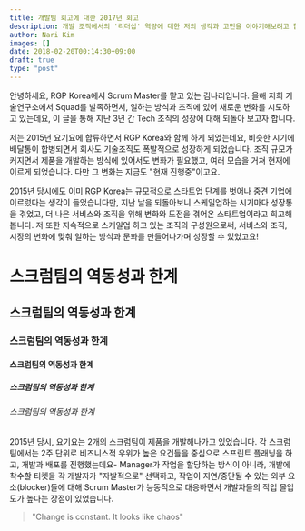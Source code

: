 ```yaml
---
title: 개발팀 회고에 대한 2017년 회고
description: 개발 조직에서의 '리더십' 역량에 대한 저의 생각과 고민을 이야기해보려고 합니다.
author: Nari Kim
images: []
date: 2018-02-20T00:14:30+09:00
draft: true
type: "post"
---
```

안녕하세요, RGP Korea에서 Scrum Master를 맡고 있는 김나리입니다. 올해 저희 기술연구소에서 Squad를 발족하면서, 일하는 방식과 조직에 있어 새로운 변화를 시도하고 있는데요, 이 글을 통해 지난 3년 간 Tech 조직의 성장에 대해 되돌아 보고자 합니다. 

저는 2015년 요기요에 합류하면서 RGP Korea와 함께 하게 되었는데요, 비슷한 시기에 배달통이 합병되면서 회사도 기술조직도 폭발적으로 성장하게 되었습니다. 조직 규모가 커지면서 제품을 개발하는 방식에 있어서도 변화가 필요했고, 여러 모습을 거쳐 현재에 이르게 되었습니다. 다만 그 변화는 지금도 "현재 진행중"이고요. 

2015년 당시에도 이미 RGP Korea는 규모적으로 스타트업 단계를 벗어나 중견 기업에 이르렀다는 생각이 들었습니다만, 지난 날을 되돌아보니 스케일업하는 시기마다 성장통을 겪었고, 더 나은 서비스와 조직을 위해 변화와 도전을 겪어온 스타트업이라고 회고해봅니다. 저 또한 지속적으로 스케일업 하고 있는 조직의 구성원으로써, 서비스와 조직, 시장의 변화에 맞춰 일하는 방식과 문화를 만들어나가며 성장할 수 있었고요!

# 스크럼팀의 역동성과 한계
## 스크럼팀의 역동성과 한계
### 스크럼팀의 역동성과 한계
#### 스크럼팀의 역동성과 한계
##### 스크럼팀의 역동성과 한계
###### 스크럼팀의 역동성과 한계

2015년 당시, 요기요는 2개의 스크럼팀이 제품을 개발해나가고 있었습니다. 각 스크럼팀에서는 2주 단위로 비즈니스적 우위가 높은 요건들을 중심으로 스프린트 플래닝을 하고, 개발과 배포를 진행했는데요- Manager가 작업을 할당하는 방식이 아니라, 개발에 착수할 티켓을 각 개발자가 "자발적으로" 선택하고, 작업이 지연/중단될 수 있는 외부 요소(blocker)들에 대해 Scrum Master가 능동적으로 대응하면서 개발자들의 작업 몰입도가 높다는 장점이 있었습니다.

> "Change is constant. It looks like chaos"